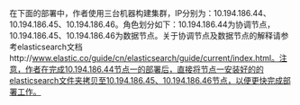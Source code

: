 在下面的部署中，作者使用三台机器构建集群，IP分别为：10.194.186.44、10.194.186.45、10.194.186.46。角色划分如下：10.194.186.44为协调节点，10.194.186.45、10.194.186.46为数据节点。关于协调节点及数据节点的解释请参考elasticsearch文档http://www.elastic.co/guide/cn/elasticsearch/guide/current/index.html。注意，作者在完成10.194.186.44节点一的部署后，直接将节点一安装好的的elasticsearch文件夹拷贝至10.194.186.45、10.194.186.46节点，以便更快完成部署工作。

